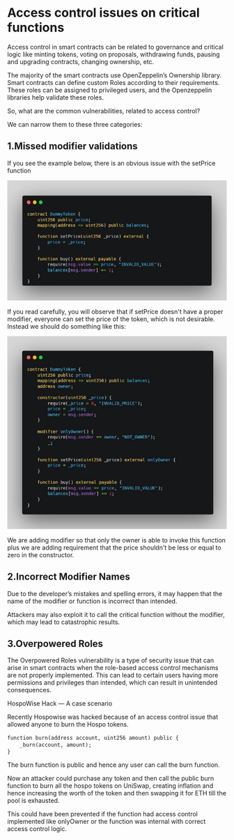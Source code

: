 # Access control issues on critical functions

Access control in smart contracts can be related to governance and critical logic like minting tokens, voting on proposals, withdrawing funds, pausing and upgrading contracts, changing ownership, etc.

The majority of the smart contracts use OpenZeppelin’s Ownership library. Smart contracts can define custom Roles according to their requirements. These roles can be assigned to privileged users, and the Openzeppelin libraries help validate these roles.

So, what are the common vulnerabilities, related to access control?

We can narrow them to these three categories:

1.Missed modifier validations
-

If you see the example below, there is an obvious issue with the setPrice function

![Alt text](image/Access%20control%20issues%20on%20critical%20functions/DummyToken_missedModifier.png)

If you read carefully, you will observe that if setPrice doesn't have a proper modifier, everyone can set the price of the token, which is not desirable. Instead we should do something like this:

![Alt text](image/Access%20control%20issues%20on%20critical%20functions/DummyToken_fixMissedModifier.png)

We are adding modifier so that only the owner is able to invoke this function plus we are adding requirement that the price shouldn't be less or equal to zero in the constructor.

2.Incorrect Modifier Names
-

Due to the developer’s mistakes and spelling errors, it may happen that the name of the modifier or function is incorrect than intended.

Attackers may also exploit it to call the critical function without the modifier, which may lead to catastrophic results.

3.Overpowered Roles
-

The Overpowered Roles vulnerability is a type of security issue that can arise in smart contracts when the role-based access control mechanisms are not properly implemented. This can lead to certain users having more permissions and privileges than intended, which can result in unintended consequences.

HospoWise Hack — A case scenario

Recently Hospowise was hacked because of an access control issue that allowed anyone to burn the Hospo tokens.

    function burn(address account, uint256 amount) public {
        _burn(account, amount);
    }

The burn function is public and hence any user can call the burn function.

Now an attacker could purchase any token and then call the public burn function to burn all the hospo tokens on UniSwap, creating inflation and hence increasing the worth of the token and then swapping it for ETH till the pool is exhausted.

This could have been prevented if the function had access control implemented like onlyOwner or the function was internal with correct access control logic.